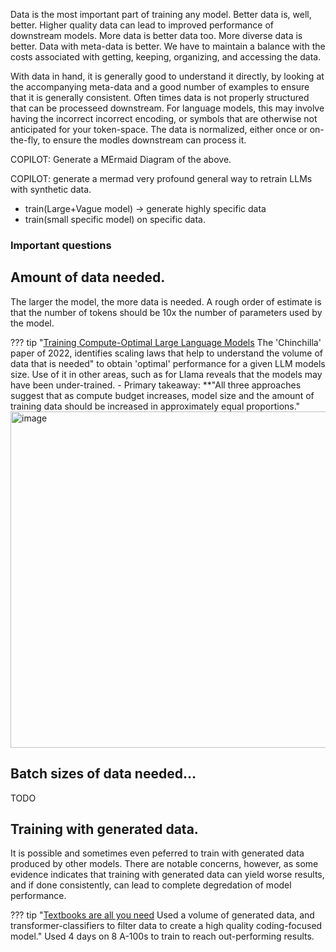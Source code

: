 Data is the most important part of training any model. Better data is, well, better. Higher quality data can lead to improved performance of downstream models. More data is better data too. More diverse data is better. Data with meta-data is better. We have to maintain a balance with the costs associated with getting, keeping, organizing, and accessing the data. 

With data in hand, it is generally good to understand it directly, by looking at the accompanying meta-data and a good number of examples to ensure that it is generally consistent. Often times data is not properly structured that can be processeed downstream. For language models, this may involve having the incorrect incorrect encoding, or symbols that are otherwise not anticipated for your token-space. The data is normalized, either once or on-the-fly, to ensure the modles downstream can process it. 

COPILOT: Generate a MErmaid Diagram of the above. 


COPILOT: generate a mermad
very profound general way to retrain LLMs with synthetic data.
* train(Large+Vague model) -> generate highly specific data
* train(small specific model) on specific data.

### Important questions 
## Amount of data needed. 
The larger the model, the more data is needed. A rough order of estimate is that the number of tokens should be 10x the number of parameters used by the model. 

??? tip "[Training Compute-Optimal Large Language Models](https://arxiv.org/abs/2203.15556) The 'Chinchilla' paper of 2022, identifies scaling laws that help to understand the volume of data that is needed"
    to obtain 'optimal' performance for a given LLM models size. Use of it in other areas, such as for Llama reveals that the models may have been under-trained.
    - Primary takeaway: **"All three approaches suggest that as compute budget increases, model size and the amount of training data should be increased in approximately equal proportions." 
    <img width="538" alt="image" src="https://github.com/ianderrington/genai/assets/76016868/d9243085-2db9-4ef2-91d7-83249fdd6c18">

## Batch sizes of data needed...
TODO

## Training with generated data. 

It is possible and sometimes even peferred to train with generated data produced by other models. There are notable concerns, however, as some evidence indicates that training with generated data can yield worse results, and if done consistently, can lead to complete degredation of model performance.  

??? tip "[Textbooks are all you need](https://arxiv.org/pdf/2306.11644.pdf) Used a volume of generated data, and transformer-classifiers to filter data to create a high quality coding-focused model."
    Used 4 days on 8 A-100s to train to reach out-performing results. 
    
